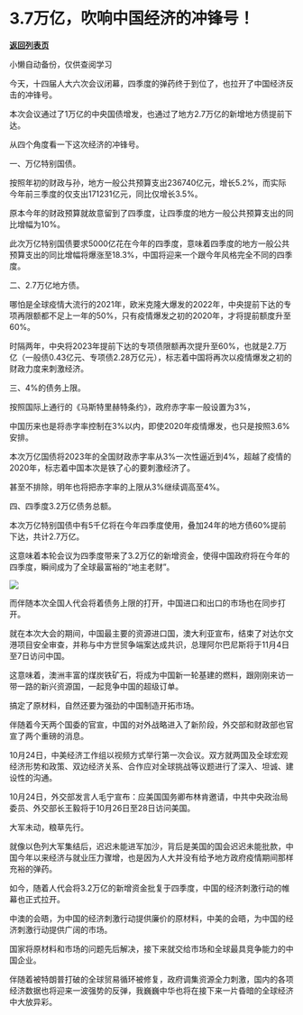 # 3.7万亿，吹响中国经济的冲锋号！

[**返回列表页**](/gzh/政事堂2019)

小懒自动备份，仅供查阅学习

今天，十四届人大六次会议闭幕，四季度的弹药终于到位了，也拉开了中国经济反击的冲锋号。  

本次会议通过了1万亿的中央国债增发，也通过了地方2.7万亿的新增地方债提前下达。

从四个角度看一下这次经济的冲锋号。

一、万亿特别国债。

按照年初的财政与孙，地方一般公共预算支出236740亿元，增长5.2%，而实际今年前三季度的仅支出171231亿元，同比仅增长3.5%。

原本今年的财政预算就故意留到了四季度，让四季度的地方一般公共预算支出的同比增幅为10%。

此次万亿特别国债要求5000亿花在今年的四季度，意味着四季度的地方一般公共预算支出的同比增幅将爆涨至18.3%，中国将迎来一个跟今年风格完全不同的四季度。

二、2.7万亿地方债。

哪怕是全球疫情大流行的2021年，欧米克隆大爆发的2022年，中央提前下达的专项再限额都不足上一年的50%，只有疫情爆发之初的2020年，才将提前额度升至60%。

时隔两年，中央将2023年提前下达的专项债限额再次提升至60%，也就是2.7万亿（一般债0.43亿元、专项债2.28万亿元），标志着中国将再次以疫情爆发之初的财政力度来刺激经济。  

三、4%的债务上限。

按照国际上通行的《马斯特里赫特条约》，政府赤字率一般设置为3%，

中国历来也是将赤字率控制在3%以内，即使2020年疫情爆发，也只是按照3.6%安排。  

本次万亿国债将2023年的全国财政赤字率从3%一次性逼近到4%，超越了疫情的2020年，标志着中国本次是铁了心的要刺激经济了。

甚至不排除，明年也将把赤字率的上限从3%继续调高至4%。

四、四季度3.2万亿债务总额。

本次万亿特别国债中有5千亿将在今年四季度使用，叠加24年的地方债60%提前下达，共计2.7万亿。

这意味着本轮会议为四季度带来了3.2万亿的新增资金，使得中国政府将在今年的四季度，瞬间成为了全球最富裕的“地主老财”。

![](https://mmbiz.qpic.cn/mmbiz_jpg/rxhS23yu8cNV4ibfbibodJQpPUykONU84kdHyF8jjicLHAg5QBiaiberpFW7YJsTh1HnntOLAJfsDo8u6VTwyL52vvQ/640?wx_fmt=jpeg)

而伴随本次全国人代会将着债务上限的打开，中国进口和出口的市场也在同步打开。

就在本次大会的期间，中国最主要的资源进口国，澳大利亚宣布，结束了对达尔文港项目安全审查，并称与中方世贸争端案达成共识，总理阿尔巴尼斯将于11月4日至7日访问中国。

这意味着，澳洲丰富的煤炭铁矿石，将成为中国新一轮基建的燃料，跟刚刚来访一带一路的新兴资源国，一起竞争中国的超级订单。

搞定了原材料，自然还要为强劲的中国制造开拓市场。  

伴随着今天两个国委的官宣，中国的对外战略进入了新阶段，外交部和财政部也官宣了两个重磅的消息。

10月24日，中美经济工作组以视频方式举行第一次会议。双方就两国及全球宏观经济形势和政策、双边经济关系、合作应对全球挑战等议题进行了深入、坦诚、建设性的沟通。

10月24日，外交部发言人毛宁宣布：应美国国务卿布林肯邀请，中共中央政治局委员、外交部长王毅将于10月26日至28日访问美国。

大军未动，粮草先行。

就像以色列大军集结后，迟迟未能进军加沙，背后是美国的国会迟迟未能批款，中国今年以来经济与就业压力骤增，也是因为人大并没有给予地方政府疫情期间那样充裕的弹药。

如今，随着人代会将3.2万亿的新增资金批复于四季度，中国的经济刺激行动的帷幕也正式拉开。  

中澳的会晤，为中国的经济刺激行动提供廉价的原材料，中美的会晤，为中国的经济刺激行动提供广阔的市场。

国家将原材料和市场的问题先后解决，接下来就交给市场和全球最具竞争能力的中国企业。  

伴随着被特朗普打破的全球贸易循环被修复，政府调集资源全力刺激，国内的各项经济数据也将迎来一波强势的反弹，我巍巍中华也将在接下来一片昏暗的全球经济中大放异彩。

